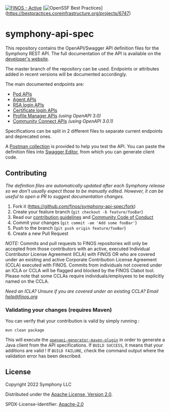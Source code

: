 [![FINOS - Active](https://cdn.jsdelivr.net/gh/finos/contrib-toolbox@master/images/badge-active.svg)](https://finosfoundation.atlassian.net/wiki/display/FINOS/Active)
[![OpenSSF Best Practices](https://bestpractices.coreinfrastructure.org/projects/6747/badge)]
(https://bestpractices.coreinfrastructure.org/projects/6747)

# symphony-api-spec

This repository contains the OpenAPI/Swagger API definition files for the Symphony REST API. The full
documentation of the API is available on
the [developer's website](https://developers.symphony.com/restapi/reference).

The master branch of the repository can be used. Endpoints or attributes added in recent versions
will be documented accordingly.

The main documented endpoints are:

- [Pod APIs](./pod)
- [Agent APIs](./agent)
- [RSA login APIs](./login)
- [Certificate login APIs](./authenticator)
- [Profile Manager APIs](./profile-manager) _(using OpenAPI 3.0)_
- [Community Connect APIs](./community-connect) _(using OpenAPI 3.0.1)_

Specifications can be split in 2 different files to separate current endpoints and deprecated ones.

A [Postman collection](./postman) is provided to help you test the API. You can paste the definition
files into [Swagger Editor](http://editor.swagger.io/), from which you can generate client code.

## Contributing

_The definition files are automatically updated after each Symphony release so we don't usually
expect those to be manually edited. However, it can be useful to open a PR to suggest documentation
changes._

1. Fork it (<https://github.com/finos/symphony-api-spec/fork>)
2. Create your feature branch (`git checkout -b feature/fooBar`)
3. Read our [contribution guidelines](.github/CONTRIBUTING.md) and [Community Code of Conduct](https://www.finos.org/code-of-conduct)
4. Commit your changes (`git commit -am 'Add some fooBar'`)
5. Push to the branch (`git push origin feature/fooBar`)
6. Create a new Pull Request

_NOTE:_ Commits and pull requests to FINOS repositories will only be accepted from those contributors with an active, executed Individual Contributor License Agreement (ICLA) with FINOS OR who are covered under an existing and active Corporate Contribution License Agreement (CCLA) executed with FINOS. Commits from individuals not covered under an ICLA or CCLA will be flagged and blocked by the FINOS Clabot tool. Please note that some CCLAs require individuals/employees to be explicitly named on the CCLA.

*Need an ICLA? Unsure if you are covered under an existing CCLA? Email [help@finos.org](mailto:help@finos.org)*

### Validating your changes (requires Maven)

You can verify that your contribution is valid by simply running :

```shell script
mvn clean package
```

This will execute
the [`openapi-generator-maven-plugin`](https://github.com/OpenAPITools/openapi-generator/tree/master/modules/openapi-generator-maven-plugin)
in order to generate a Java client from the API specifications. If `BUILD SUCCESS`, it means that
your additions are valid !
If `BUILD FAILURE`, check the command output where the validation error has been described.

## License

Copyright 2022 Symphony LLC

Distributed under the [Apache License, Version 2.0](http://www.apache.org/licenses/LICENSE-2.0).

SPDX-License-Identifier: [Apache-2.0](https://spdx.org/licenses/Apache-2.0)

